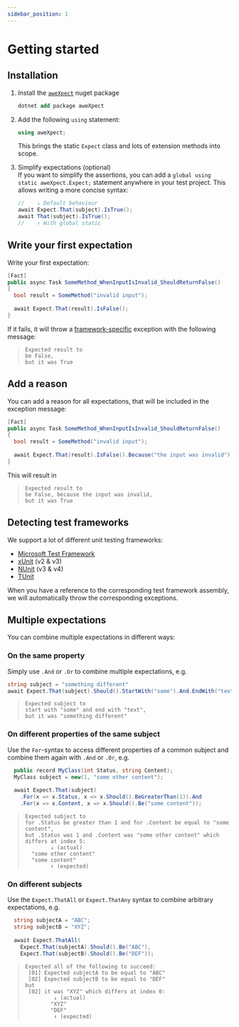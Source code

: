 ```yaml
---
sidebar_position: 1
---
```


# Getting started

## Installation

1. Install the [`aweXpect`](https://www.nuget.org/packages/aweXpect) nuget package
   ```ps
   dotnet add package aweXpect
   ```


2. Add the following `using` statement:
   ```csharp
   using aweXpect;
   ```
   This brings the static `Expect` class and lots of extension methods into scope.


3. Simplify expectations (optional)  
   If you want to simplify the assertions, you can add a `global using static aweXpect.Expect;` statement anywhere in
   your test project.
   This allows writing a more concise syntax:
   ```csharp
   //    ↓ Default behaviour
   await Expect.That(subject).IsTrue();
   await That(subject).IsTrue();
   //    ↑ With global static
   ```

## Write your first expectation

Write your first expectation:

```csharp
[Fact]
public async Task SomeMethod_WhenInputIsInvalid_ShouldReturnFalse()
{
  bool result = SomeMethod("invalid input");
  
  await Expect.That(result).IsFalse();
}
```

If it fails, it will throw a [framework-specific](#detecting-test-frameworks) exception with the following message:

> ```
> Expected result to
> be False,
> but it was True
> ```

## Add a reason

You can add a reason for all expectations, that will be included in the exception message:

```csharp
[Fact]
public async Task SomeMethod_WhenInputIsInvalid_ShouldReturnFalse()
{
  bool result = SomeMethod("invalid input");
  
  await Expect.That(result).IsFalse().Because("the input was invalid");
}
```

This will result in
> ```
> Expected result to
> be False, because the input was invalid,
> but it was True
> ```

## Detecting test frameworks

We support a lot of different unit testing frameworks:

- [Microsoft Test Framework](https://github.com/microsoft/testfx/)
- [xUnit](https://xunit.net/) (v2 & v3)
- [NUnit](https://nunit.org/) (v3 & v4)
- [TUnit](https://thomhurst.github.io/TUnit/)

When you have a reference to the corresponding test framework
assembly, we will automatically throw the corresponding exceptions.

## Multiple expectations

You can combine multiple expectations in different ways:

### On the same property

Simply use `.And` or `.Or` to combine multiple expectations, e.g.

```csharp
string subject = "something different"
await Expect.That(subject).Should().StartWith("some").And.EndWith("text");
```

> ```
> Expected subject to
> start with "some" and end with "text",
> but it was "something different"
> ```

### On different properties of the same subject

Use the `For`-syntax to access different properties of a common subject and combine them again with `.And` or `.Or`,
e.g.

```csharp
  public record MyClass(int Status, string Content);
  MyClass subject = new(1, "some other content");
  
  await Expect.That(subject)
    .For(x => x.Status, x => x.Should().BeGreaterThan(1)).And
    .For(x => x.Content, x => x.Should().Be("some content"));
```

> ```
> Expected subject to
> for .Status be greater than 1 and for .Content be equal to "some content",
> but .Status was 1 and .Content was "some other content" which differs at index 5:
>         ↓ (actual)
>   "some other content"
>   "some content"
>         ↑ (expected)
> ```

### On different subjects

Use the `Expect.ThatAll` or `Expect.ThatAny` syntax to combine arbitrary expectations, e.g.

```csharp
  string subjectA = "ABC";
  string subjectB = "XYZ";
  
  await Expect.ThatAll(
    Expect.That(subjectA).Should().Be("ABC"),
    Expect.That(subjectB).Should().Be("DEF"));
```

> ```
> Expected all of the following to succeed:
>  [01] Expected subjectA to be equal to "ABC"
>  [02] Expected subjectB to be equal to "DEF"
> but
>  [02] it was "XYZ" which differs at index 0:
>          ↓ (actual)
>         "XYZ"
>         "DEF"
>          ↑ (expected)
> ```
